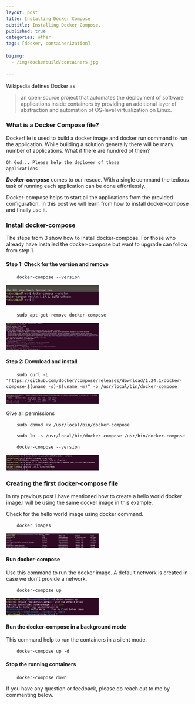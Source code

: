 ```yaml
---
layout: post
title: Installing Docker Compose
subtitle: Installing Docker Compose.
published: true
categories: other
tags: [docker, containerization]

bigimg:
  - /img/dockerbuild/containers.jpg

---
```


<p>
Wikipedia defines Docker as
</p>

> an open-source project that automates the deployment of software applications inside containers by providing an additional layer of abstraction and automation of OS-level virtualization on Linux.


<h3>What is a Docker Compose file?</h3>
<p>
Dockerfile is used to build a docker image and docker run command to run the application. While building a solution generally there will be many number of applications. What if there are hundred of them?

<code>Oh God... Please help the deployer of these applications.</code>

<strong><em>Docker-compose</em></strong> comes to our rescue. With a single command the tedious task of running each application can be done effortlessly.

Docker-compose helps to start all the applications from the provided configuration. In this post we will learn from how to install docker-compose and finally use it.

</p>

<h3>Install docker-compose</h3>
<p>
The steps from 3 show how to install docker-compose. For those who already have installed the docker-compose but want to upgrade can follow from step 1.
</p>

<h4>Step 1: Check for the version and remove</h4>


```
	docker-compose --version
```
<img src="/img/dockercompose/version.jpg" alt="docker_version" height="50%" width="50%">

```
	sudo apt-get remove docker-compose
```

<img src="/img/dockercompose/docker_remove.jpg" alt="docker_core" height="50%" width="50%">

<h4>Step 2: Download and install </h4>


```
	sudo curl -L "https://github.com/docker/compose/releases/download/1.24.1/docker-compose-$(uname -s)-$(uname -m)" -o /usr/local/bin/docker-compose
```
<img src="/img/dockercompose/dockercompose_download.jpg" alt="docker_core" height="50%" width="50%">


<p>
Give all permissions
</p>

```
	sudo chmod +x /usr/local/bin/docker-compose
```



```
	sudo ln -s /usr/local/bin/docker-compose /usr/bin/docker-compose
```

```
	docker-compose --version
```
<img src="/img/dockercompose/dockercompose_permission.jpg" alt="dockercompose_permission" height="50%" width="50%">


<h3>Creating the first docker-compose file</h3>
<p>
In my previous post I have mentioned how to create a hello world docker image.I will be using the same docker image in this example.
<script src="https://gist.github.com/Ruthwik/55880e193f7594f19737d010764fb214.js"></script>

Check for the hello world image using docker command.

```
	docker images

```

<img src="/img/dockercompose/images.jpg" alt="images" height="50%" width="50%">
</p>



<h4>Run docker-compose</h4>
<p>
Use this command to run the docker image. A default network is created in case we don't provide a network.
</p>

```
	docker-compose up

```
<img src="/img/dockercompose/docker_compose_up.jpg" alt="dockercompose_up" height="50%" width="50%">

<h4>Run the docker-compose in a background mode</h4>
This command help to run the containers in a silent mode.

```
	docker-compose up -d
```

<h4>Stop the running containers</h4>


```
	docker-compose down
```

<p>If you have any question or feedback, please do reach out to me by commenting below.</p>
